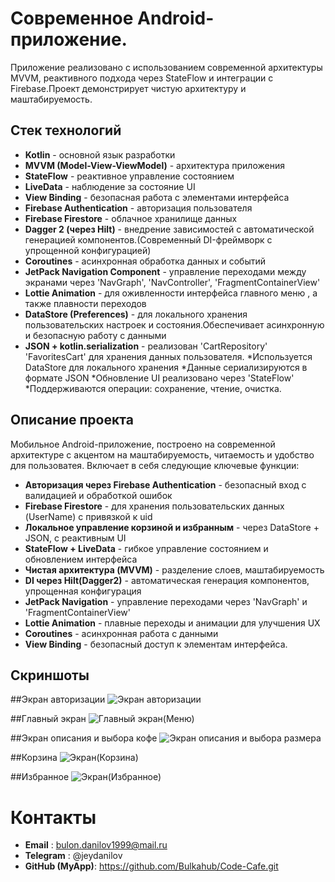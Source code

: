 # Современное Android-приложение.

Приложение реализовано с использованием современной архитектуры MVVM, реактивного подхода через StateFlow и интеграции с Firebase.Проект демонстрирует чистую архитектуру и маштабируемость.


## Стек технологий

- **Kotlin** - основной язык разработки
- **MVVM (Model-View-ViewModel)** - архитектура приложения
- **StateFlow** - реактивное управление состоянием
- **LiveData** - наблюдение за состояние UI
- **View Binding** - безопасная работа с элементами интерфейса
- **Firebase Authentication** - авторизация пользователя
- **Firebase Firestore** - облачное хранилище данных
- **Dagger 2 (через Hilt)** - внедрение зависимостей с автоматической генерацией компонентов.(Современный DI-фреймворк с упрощенной конфигурацией)
- **Coroutines** - асинхронная обработка данных и событий
- **JetPack Navigation Component** - управление переходами между экранами через 'NavGraph', 'NavController', 'FragmentContainerView'
- **Lottie Animation** - для оживленности интерфейса главного меню , а также плавности переходов
- **DataStore (Preferences)** - для локального хранения пользовательских настроек и состояния.Обеспечивает асинхронную и безопасную работу с данными
- **JSON + kotlin.serialization** - реализован 'CartRepository' 'FavoritesCart' для хранения данных пользователя.
  *Используется DataStore для локального хранения
  *Данные сериализируются в формате JSON
  *Обновление UI реализовано через 'StateFlow'
  *Поддерживаются операции: сохранение, чтение, очистка.


## Описание проекта

Мобильное Android-приложение, построено на современной архитектуре с акцентом на маштабируемость, читаемость и удобство для пользоватея.
Включает в себя следующие ключевые функции:

- **Авторизация через Firebase Authentication** - безопасный вход с валидацией и обработкой ошибок
- **Firebase Firestore** - для хранения пользовательских данных (UserName) с привязкой к uid
- **Локальное управление корзиной и избранным** - через DataStore + JSON, с реактивным UI
- **StateFlow + LiveData** - гибкое управление состоянием и обновлением интерфейса
- **Чистая архитектура (MVVM)** - разделение слоев, маштабируемость
- **DI через Hilt(Dagger2)** - автоматическая генерация компонентов, упрощенная конфигурация
- **JetPack Navigation** - управление переходами через 'NavGraph' и 'FragmentContainerView'
- **Lottie Animation** - плавные переходы и анимации для улучшения UX
- **Coroutines** - асинхронная работа с данными
- **View Binding** - безопасный доступ к элементам интерфейса.


## Скриншоты

##Экран авторизации
![Экран авторизации](screenshots/auth_screen.png)  

##Главный экран
![Главный экран(Меню)](screenshots/menu_screen.png) 

##Экран описания и выбора кофе
![Экран описания и выбора размера](screenshots/coffe_item_screen.png)

##Корзина
![Экран(Корзина)](screenshots/cart_screen.png)   

##Избранное
![Экран(Избранное)](screenshots/favorites_screen.png)


# Контакты

- **Email** : bulon.danilov1999@mail.ru
- **Telegram** : @jeydanilov
- **GitHub (MyApp)**: https://github.com/Bulkahub/Code-Cafe.git 
